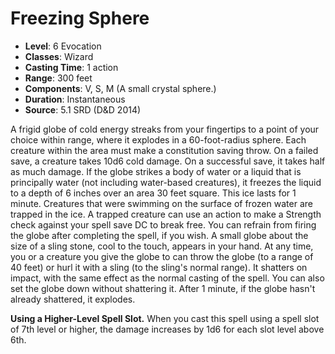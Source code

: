 # Freezing Sphere

- **Level**: 6 Evocation
- **Classes**: Wizard
- **Casting Time**: 1 action
- **Range**: 300 feet
- **Components**: V, S, M (A small crystal sphere.)
- **Duration**: Instantaneous
- **Source**: 5.1 SRD (D&D 2014)

A frigid globe of cold energy streaks from your fingertips to a point of your choice within range, where it explodes in a 60-foot-radius sphere. Each creature within the area must make a constitution saving throw. On a failed save, a creature takes 10d6 cold damage. On a successful save, it takes half as much damage. If the globe strikes a body of water or a liquid that is principally water (not including water-based creatures), it freezes the liquid to a depth of 6 inches over an area 30 feet square. This ice lasts for 1 minute. Creatures that were swimming on the surface of frozen water are trapped in the ice. A trapped creature can use an action to make a Strength check against your spell save DC to break free. You can refrain from firing the globe after completing the spell, if you wish. A small globe about the size of a sling stone, cool to the touch, appears in your hand. At any time, you or a creature you give the globe to can throw the globe (to a range of 40 feet) or hurl it with a sling (to the sling's normal range). It shatters on impact, with the same effect as the normal casting of the spell. You can also set the globe down without shattering it. After 1 minute, if the globe hasn't already shattered, it explodes.

**Using a Higher-Level Spell Slot.** When you cast this spell using a spell slot of 7th level or higher, the damage increases by 1d6 for each slot level above 6th.

